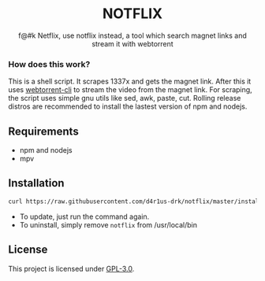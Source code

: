 <h1 align="center">NOTFLIX</h1>
<p align="center">f@#k Netflix, use notflix instead, a tool which search magnet links and stream it with webtorrent</p>

### How does this work?

This is a shell script. It scrapes 1337x and gets the magnet link.
After this it uses [webtorrent-cli](https://github.com/webtorrent/webtorrent-cli) to stream the video from the magnet link.
For scraping, the script uses simple gnu utils like sed, awk, paste, cut. Rolling release distros are recommended to install the lastest version of npm and nodejs.
## Requirements

* npm and nodejs
* mpv

## Installation

```sh
curl https://raw.githubusercontent.com/d4r1us-drk/notflix/master/install.sh -o install.sh && chmod +x install.sh && ./install.sh && rm -f install.sh 
```
- To update, just run the command again.
- To uninstall, simply remove `notflix` from /usr/local/bin

## License
This project is licensed under [GPL-3.0](https://raw.githubusercontent.com/Illumina/licenses/master/gpl-3.0.txt).

